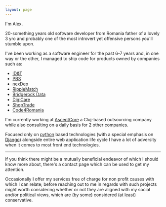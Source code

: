 ```yaml
---
layout: page
---
```


I'm Alex.

20-something years old software developer from Romania father of a lovely 3 yro and probably one of the most introvert yet offensive persons you'll stumble upon.

I've been working as a software engineer for the past 6-7 years and, in one way or the other, I managed to ship code for products owned by companies such as:

* <a href="https://www.id-t.com/">ID&T</a>
* <a href="https://www.pbs.org/">PBS</a>
* <a href="https://nexdep.com/">nexDep</a>
* <a href="https://ripplematch.com/">RippleMatch</a>
* <a href="https://bridgerockdata.com/">Bridgerock Data</a>
* <a href="http://digicare.no/">DigiCare</a>
* <a href="http://shoptrade.co/">ShopTrade</a>
* <a href="https://code4.ro/en/">Code4Romania</a>

I'm currently working at <a href="https://www.ascentcore.com/">AscentCore</a> a Cluj-based outsourcing company while also consulting on a daily basis for 2 other companies.

Focused only on <a href="https://www.python.org/">python</a> based technologies (with a special emphasis on <a href="https://www.djangoproject.com/">Django</a>) alongside entire web application life cycle I have a lot of adversity when it comes to most front end technologies.

***

If you think there might be a mutually beneficial endeavor of which I should know more about, there's a contact page which can be used to get my attention.

Occasionally I offer my services free of charge for non profit causes with which I can relate; before reaching out to me in regards with such projects might worth considering whether or not they are aligned with my social and/or political views, which are (by some) considered (at least) conservative.
